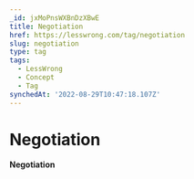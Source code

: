 ```yaml
---
_id: jxMoPnsWXBnDzXBwE
title: Negotiation
href: https://lesswrong.com/tag/negotiation
slug: negotiation
type: tag
tags:
  - LessWrong
  - Concept
  - Tag
synchedAt: '2022-08-29T10:47:18.107Z'
---
```

# Negotiation

**Negotiation**